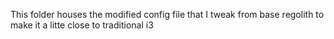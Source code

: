 This folder houses the modified config file that I tweak from base regolith to make it a litte close to traditional i3
